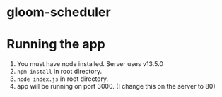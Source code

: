 # gloom-scheduler

# Running the app

1. You must have node installed. Server uses v13.5.0
2. `npm install` in root directory.
3. `node index.js` in root directory.
4. app will be running on port 3000. (I change this on the server to 80)

